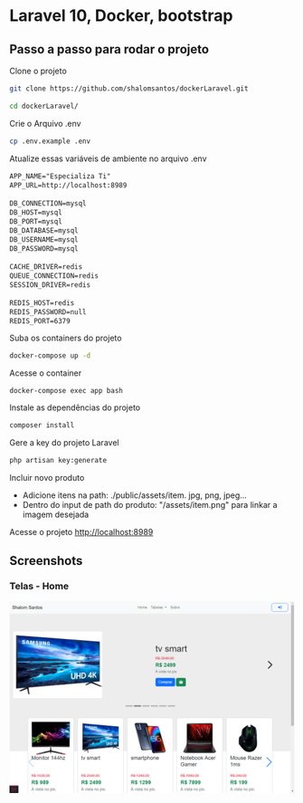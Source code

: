 # Laravel 10, Docker, bootstrap

## Passo a passo para rodar o projeto
Clone o projeto
```sh
git clone https://github.com/shalomsantos/dockerLaravel.git
```
```sh
cd dockerLaravel/
```


Crie o Arquivo .env
```sh
cp .env.example .env
```


Atualize essas variáveis de ambiente no arquivo .env
```dosini
APP_NAME="Especializa Ti"
APP_URL=http://localhost:8989

DB_CONNECTION=mysql
DB_HOST=mysql
DB_PORT=mysql
DB_DATABASE=mysql
DB_USERNAME=mysql
DB_PASSWORD=mysql

CACHE_DRIVER=redis
QUEUE_CONNECTION=redis
SESSION_DRIVER=redis

REDIS_HOST=redis
REDIS_PASSWORD=null
REDIS_PORT=6379
```


Suba os containers do projeto
```sh
docker-compose up -d
```


Acesse o container
```sh
docker-compose exec app bash
```


Instale as dependências do projeto
```sh
composer install
```


Gere a key do projeto Laravel
```sh
php artisan key:generate
```


Incluir novo produto
- Adicione itens na path: ./public/assets/item. jpg, png, jpeg...
- Dentro do input de path do produto: "/assets/item.png" para linkar a imagem desejada

Acesse o projeto
[http://localhost:8989](http://localhost:8989)

## Screenshots
### Telas - Home
![App Screenshot](./public/assets/print.png)


